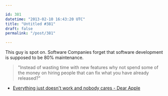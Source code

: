 ```yaml
---

id: 381
datetime: "2013-02-10 16:43:20 UTC"
title: "Untitled #381"
draft: false
permalink: "/post/381"

---
```


This guy is spot on. Software Companies forget that software development is supposed to be 80% maintenance. 

> "Instead of wasting time with new features why not spend some of the money on hiring people that can fix what you have already released?" 


* [Everything just doesn't work and nobody cares \- Dear Apple](http://dear-apple.com/everything-just-doesnt-work-and-nobody-cares)


